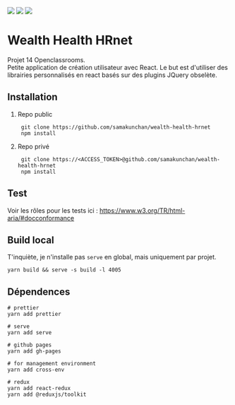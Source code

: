 [![](https://img.shields.io/badge/Plateform-Openclassroom-7451eb)](https://openclassrooms.com)
[![](https://img.shields.io/badge/Projet-Projet_13-blue)]()
[![](https://img.shields.io/badge/View_projet-Click_here-darkGreen)](https://samakunchan.github.io/wealth-health-hrnet/)

# Wealth Health HRnet

Projet 14 Openclassrooms. <br>
Petite application de création utilisateur avec React. Le but est d'utiliser des librairies personnalisés en react basés sur des plugins JQuery obselète.

## Installation

1. Repo public

        git clone https://github.com/samakunchan/wealth-health-hrnet
        npm install
2. Repo privé

        git clone https://<ACCESS_TOKEN>@github.com/samakunchan/wealth-health-hrnet
        npm install

## Test

Voir les rôles pour les tests ici : https://www.w3.org/TR/html-aria/#docconformance


## Build local

T'inquiète, je n'installe pas `serve` en global, mais uniquement par projet.

```shell
yarn build && serve -s build -l 4005
```

## Dépendences

```shell
# prettier
yarn add prettier
```
```shell
# serve
yarn add serve
```
```shell
# github pages
yarn add gh-pages
```
```shell
# for management environment
yarn add cross-env
```
```shell
# redux
yarn add react-redux
yarn add @reduxjs/toolkit
```
